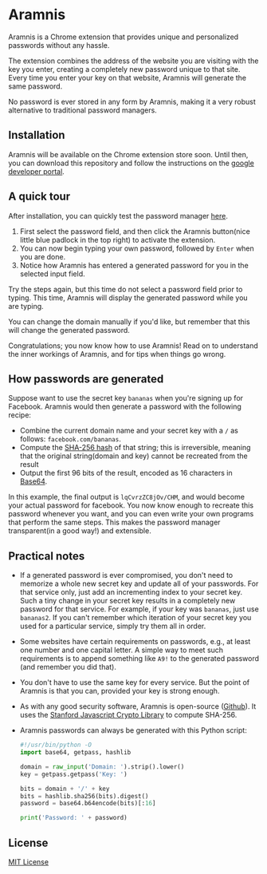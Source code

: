 # Aramnis

Aramnis is a Chrome extension that provides unique and personalized passwords without any hassle.

The extension combines the address of the website you are visiting with the key you enter, creating a completely new password unique to that site.
Every time you enter your key on that website, Aramnis will generate the same password.

No password is ever stored in any form by Aramnis, making it a very robust alternative to traditional password managers.

## Installation

Aramnis will be available on the Chrome extension store soon.
Until then, you can download this repository and follow the instructions on the [google developer portal](https://developer.chrome.com/extensions/getstarted#unpacked).

## A quick tour

After installation, you can quickly test the password manager [here](https://password.kaspersky.com/).

1. First select the password field, and then click the Aramnis button(nice little blue padlock in the top right) to activate the extension.
1. You can now begin typing your own password, followed by `Enter` when you are done.
1. Notice how Aramnis has entered a generated password for you in the selected input field.

Try the steps again, but this time do not select a password field prior to typing.
This time, Aramnis will display the generated password while you are typing.

You can change the domain manually if you'd like, but remember that this will change the generated password.

Congratulations; you now know how to use Aramnis!
Read on to understand the inner workings of Aramnis, and for tips when things go wrong.

## How passwords are generated

Suppose want to use the secret key `bananas` when you're signing up for Facebook. 
Aramnis would then generate a password with the following recipe:
* Combine the current domain name and your secret key with a `/` as follows: `facebook.com/bananas`. 
* Compute the [SHA-256 hash](http://en.wikipedia.org/wiki/SHA-2) of that string; this is irreversible, meaning that the original string(domain and key) cannot be recreated from the result
* Output the first 96 bits of the result, encoded as 16 characters in [Base64](http://en.wikipedia.org/wiki/Base64). 

In this example, the final output is `lqCvrzZC8jOv/CHM`, and would become your actual password for facebook. 
You now know enough to recreate this password whenever you want, and you can even write your own programs that perform the same steps.
This makes the password manager transparent(in a good way!) and extensible.


## Practical notes

* If a generated password is ever compromised, you don't need to memorize a whole new secret key and update all of your passwords. 
For that service only, just add an incrementing index to your secret key. 
Such a tiny change in your secret key results in a completely new password for that service. 
For example, if your key was `bananas`, just use `bananas2`. 
If you can't remember which iteration of your secret key you used for a particular service, simply try them all in order.

* Some websites have certain requirements on passwords, e.g., at least one number and one capital letter. 
A simple way to meet such requirements is to append something like `A9!` to the generated password (and remember you did that).

* You don't have to use the same key for every service. 
But the point of Aramnis is that you can, provided your key is strong enough.

* As with any good security software, Aramnis is open-source ([Github](https://github.com/jarle/aramnis)). 
It uses the [Stanford Javascript Crypto Library](http://bitwiseshiftleft.github.io/sjcl/) to compute SHA-256.

* Aramnis passwords can always be generated with this Python script:
    ```python
    #!/usr/bin/python -O
    import base64, getpass, hashlib

    domain = raw_input('Domain: ').strip().lower()
    key = getpass.getpass('Key: ')

    bits = domain + '/' + key
    bits = hashlib.sha256(bits).digest()
    password = base64.b64encode(bits)[:16]

    print('Password: ' + password)
    ```

## License

[MIT License](LICENSE.md)